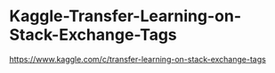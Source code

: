 # Kaggle-Transfer-Learning-on-Stack-Exchange-Tags

https://www.kaggle.com/c/transfer-learning-on-stack-exchange-tags
